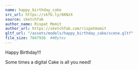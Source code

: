 ```yaml
---
name: happy_birthday_cake
src_url: https://skfb.ly/6KNzX
source: sketchfab
author_name: Rispat Momit 
author_url: https://sketchfab.com/rispatmomit
gltf_url: "/assets/models/happy_birthday_cake/scene.gltf"
file_size: 7847936  ##Bytes
---
```

Happy Birthday!!!

Some times a digital Cake is all you need!
